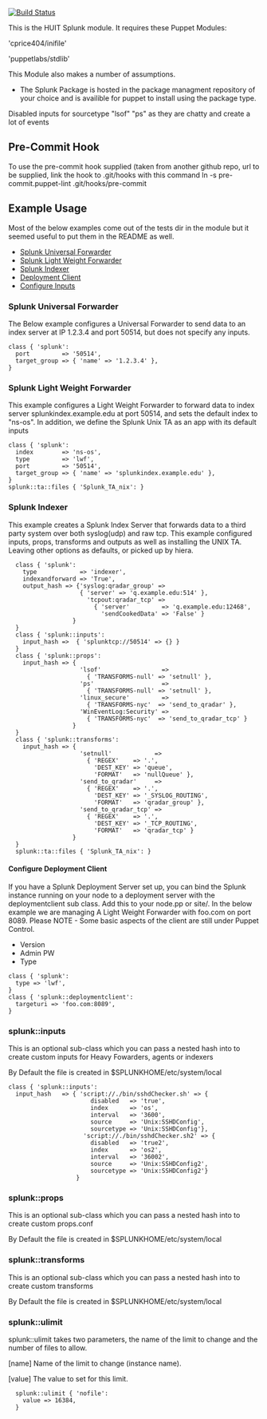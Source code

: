 [![Build Status](https://travis-ci.org/huit/puppet-splunk.png?branch=master)](https://travis-ci.org/huit/puppet-splunk)

This is the HUIT Splunk module.  It requires these Puppet Modules:

'cprice404/inifile'

'puppetlabs/stdlib'

This Module also makes a number of assumptions. 

- The Splunk Package is hosted in the package managment repository of your choice and is availible for puppet to install using the package type. 


Disabled inputs for  sourcetype "lsof" "ps" as they are chatty and create a lot of events

## Pre-Commit Hook
To use the pre-commit hook supplied (taken from another github repo, url to be supplied, link the hook to .git/hooks with this command
ln -s pre-commit.puppet-lint .git/hooks/pre-commit

## Example Usage

Most of the below examples come out of the tests dir in the module but it seemed useful to put them in the README as well.

* [Splunk Universal Forwarder](#splunk-universal-forwarder)
* [Splunk Light Weight Forwarder](#splunk-light-weight-forwarder)
* [Splunk Indexer](#splunk-indexer)
* [Deployment Client](#configure-deployment-client)
* [Configure Inputs](#splunkinputs)

### Splunk Universal Forwarder

The Below example configures a Universal Forwarder to send data to
an index server at IP 1.2.3.4 and port 50514, but does not specify any inputs.

```Puppet
class { 'splunk':
  port         => '50514',
  target_group => { 'name' => '1.2.3.4' },
}
```

### Splunk Light Weight Forwarder

This example configures a Light Weight Forwarder to forward data to index
server splunkindex.example.edu at port 50514, and sets the default index to
"ns-os". In addition, we define the Splunk Unix TA as an app with its default
inputs

```Puppet
class { 'splunk':
  index        => 'ns-os',
  type         => 'lwf',
  port         => '50514',
  target_group => { 'name' => 'splunkindex.example.edu' },
}
splunk::ta::files { 'Splunk_TA_nix': }
```
### Splunk Indexer

This example creates a Splunk Index Server that forwards data to a third party system over both syslog(udp) and raw tcp. This example configured inputs, props, transforms and outputs as well as installing the UNIX TA. Leaving other options as defaults, or picked up by hiera.

```Puppet
  class { 'splunk':
    type            => 'indexer',
    indexandforward => 'True',
    output_hash => {'syslog:qradar_group' =>
                    { 'server' => 'q.example.edu:514' },
                      'tcpout:qradar_tcp' =>
                        { 'server'         => 'q.example.edu:12468',
                          'sendCookedData' => 'False' }
                  }
  }
  class { 'splunk::inputs':
    input_hash =>  { 'splunktcp://50514' => {} }
  }
  class { 'splunk::props':
    input_hash => {
                    'lsof'                 =>
                      { 'TRANSFORMS-null' => 'setnull' },
                    'ps'                   =>
                      { 'TRANSFORMS-null' => 'setnull' },
                    'linux_secure'         =>
                      { 'TRANSFORMS-nyc'  => 'send_to_qradar' },
                    'WinEventLog:Security' =>
                      { 'TRANSFORMS-nyc'  => 'send_to_qradar_tcp' }
                  }
  }
  class { 'splunk::transforms':
    input_hash => {
                    'setnull'            =>
                      { 'REGEX'    => '.',
                        'DEST_KEY' => 'queue',
                        'FORMAT'   => 'nullQueue' },
                    'send_to_qradar'     =>
                      { 'REGEX'    => '.',
                        'DEST_KEY' => '_SYSLOG_ROUTING',
                        'FORMAT'   => 'qradar_group' },
                    'send_to_qradar_tcp' =>
                      { 'REGEX'    => '.',
                        'DEST_KEY' => '_TCP_ROUTING',
                        'FORMAT'   => 'qradar_tcp' }
                  }
  }
  splunk::ta::files { 'Splunk_TA_nix': }
```

#### Configure Deployment Client
If you have a Splunk Deployment Server set up, you can bind the Splunk instance
running on your node to a deployment server with the deploymentclient sub class.
Add this to your node.pp or site/<node type module>. In the below example we are managing
A Light Weight Forwarder with foo.com on port 8089.  Please NOTE - Some basic aspects of
the client are still under Puppet Control. 
- Version
- Admin PW
- Type

```Puppet
class { 'splunk':
  type => 'lwf',
}
class { 'splunk::deploymentclient':
  targeturi => 'foo.com:8089',
}
```

### splunk::inputs
  This is an optional sub-class which you can pass a nested hash into to create
  custom inputs for Heavy Fowarders, agents or indexers

  By Default the file is created in $SPLUNKHOME/etc/system/local

```Puppet
class { 'splunk::inputs': 
  input_hash   => { 'script://./bin/sshdChecker.sh' => {
                       disabled   => 'true',
                       index      => 'os',
                       interval   => '3600',
                       source     => 'Unix:SSHDConfig',
                       sourcetype => 'Unix:SSHDConfig'},
                     'script://./bin/sshdChecker.sh2' => {
                       disabled   => 'true2',
                       index      => 'os2',
                       interval   => '36002',
                       source     => 'Unix:SSHDConfig2',
                       sourcetype => 'Unix:SSHDConfig2'}
                   }

```

### splunk::props
  This is an optional sub-class which you can pass a nested hash into to create
  custom props.conf

  By Default the file is created in $SPLUNKHOME/etc/system/local

### splunk::transforms
  This is an optional sub-class which you can pass a nested hash into to create
  custom transforms

  By Default the file is created in $SPLUNKHOME/etc/system/local

### splunk::ulimit
  splunk::ulimit takes two parameters, the name of the limit to change
  and the number of files to allow.

 [name]
   Name of the limit to change (instance name).

 [value]
   The value to set for this limit.

```Puppet
  splunk::ulimit { 'nofile':
    value => 16384,
  }
```

